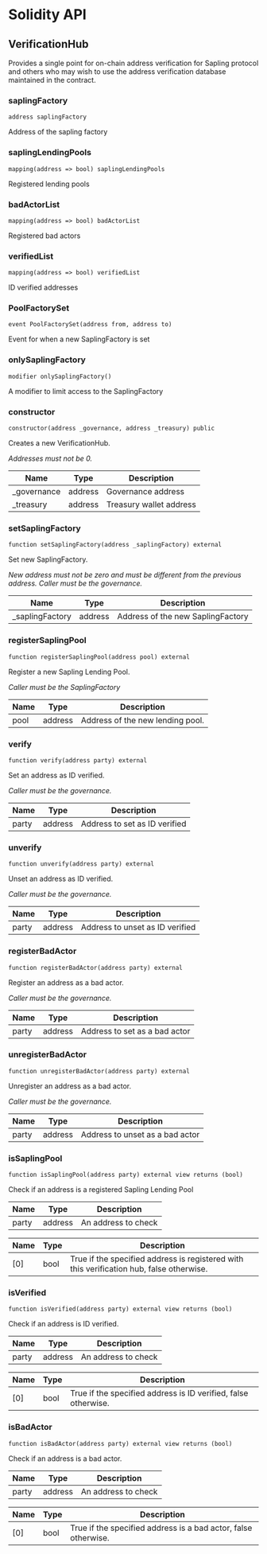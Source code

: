 # Solidity API

## VerificationHub

Provides a single point for on-chain address verification for Sapling protocol and others who may wish to
        use the address verification database maintained in the contract.

### saplingFactory

```solidity
address saplingFactory
```

Address of the sapling factory

### saplingLendingPools

```solidity
mapping(address => bool) saplingLendingPools
```

Registered lending pools

### badActorList

```solidity
mapping(address => bool) badActorList
```

Registered bad actors

### verifiedList

```solidity
mapping(address => bool) verifiedList
```

ID verified addresses

### PoolFactorySet

```solidity
event PoolFactorySet(address from, address to)
```

Event for when a new SaplingFactory is set

### onlySaplingFactory

```solidity
modifier onlySaplingFactory()
```

A modifier to limit access to the SaplingFactory

### constructor

```solidity
constructor(address _governance, address _treasury) public
```

Creates a new VerificationHub.

_Addresses must not be 0._

| Name | Type | Description |
| ---- | ---- | ----------- |
| _governance | address | Governance address |
| _treasury | address | Treasury wallet address |

### setSaplingFactory

```solidity
function setSaplingFactory(address _saplingFactory) external
```

Set new SaplingFactory.

_New address must not be zero and must be different from the previous address.
     Caller must be the governance._

| Name | Type | Description |
| ---- | ---- | ----------- |
| _saplingFactory | address | Address of the new SaplingFactory |

### registerSaplingPool

```solidity
function registerSaplingPool(address pool) external
```

Register a new Sapling Lending Pool.

_Caller must be the SaplingFactory_

| Name | Type | Description |
| ---- | ---- | ----------- |
| pool | address | Address of the new lending pool. |

### verify

```solidity
function verify(address party) external
```

Set an address as ID verified.

_Caller must be the governance._

| Name | Type | Description |
| ---- | ---- | ----------- |
| party | address | Address to set as ID verified |

### unverify

```solidity
function unverify(address party) external
```

Unset an address as ID verified.

_Caller must be the governance._

| Name | Type | Description |
| ---- | ---- | ----------- |
| party | address | Address to unset as ID verified |

### registerBadActor

```solidity
function registerBadActor(address party) external
```

Register an address as a bad actor.

_Caller must be the governance._

| Name | Type | Description |
| ---- | ---- | ----------- |
| party | address | Address to set as a bad actor |

### unregisterBadActor

```solidity
function unregisterBadActor(address party) external
```

Unregister an address as a bad actor.

_Caller must be the governance._

| Name | Type | Description |
| ---- | ---- | ----------- |
| party | address | Address to unset as a bad actor |

### isSaplingPool

```solidity
function isSaplingPool(address party) external view returns (bool)
```

Check if an address is a registered Sapling Lending Pool

| Name | Type | Description |
| ---- | ---- | ----------- |
| party | address | An address to check |

| Name | Type | Description |
| ---- | ---- | ----------- |
| [0] | bool | True if the specified address is registered with this verification hub, false otherwise. |

### isVerified

```solidity
function isVerified(address party) external view returns (bool)
```

Check if an address is ID verified.

| Name | Type | Description |
| ---- | ---- | ----------- |
| party | address | An address to check |

| Name | Type | Description |
| ---- | ---- | ----------- |
| [0] | bool | True if the specified address is ID verified, false otherwise. |

### isBadActor

```solidity
function isBadActor(address party) external view returns (bool)
```

Check if an address is a bad actor.

| Name | Type | Description |
| ---- | ---- | ----------- |
| party | address | An address to check |

| Name | Type | Description |
| ---- | ---- | ----------- |
| [0] | bool | True if the specified address is a bad actor, false otherwise. |

